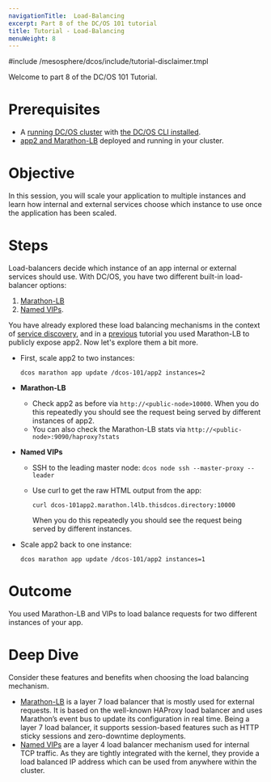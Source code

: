 ```yaml
---
navigationTitle:  Load-Balancing
excerpt: Part 8 of the DC/OS 101 tutorial
title: Tutorial - Load-Balancing
menuWeight: 8
---
```


#include /mesosphere/dcos/include/tutorial-disclaimer.tmpl


Welcome to part 8 of the DC/OS 101 Tutorial.


# Prerequisites
* A [running DC/OS cluster](/mesosphere/dcos/2.1/tutorials/dcos-101/cli/) with [the DC/OS CLI installed](/mesosphere/dcos/2.1/cli/install/).
* [app2 and Marathon-LB](/mesosphere/dcos/2.1/tutorials/dcos-101/app2/) deployed and running in your cluster.

# Objective
In this session, you will scale your application to multiple instances and learn how internal and external services choose which instance to use once the application has been scaled.

# Steps
Load-balancers decide which instance of an app internal or external services should use. With DC/OS, you have two different built-in load-balancer options:

1. [Marathon-LB](/mesosphere/dcos/services/marathon-lb/latest/)
1. [Named VIPs](/mesosphere/dcos/2.1/networking/load-balancing-vips/).

You have already explored these load balancing mechanisms in the context of [service discovery](/mesosphere/dcos/2.1/tutorials/dcos-101/service-discovery/), and in a [previous](/mesosphere/dcos/2.1/tutorials/dcos-101/marathon-lb/) tutorial you used Marathon-LB to publicly expose app2. Now let's explore them a bit more.
* First, scale app2 to two instances:

  `dcos marathon app update /dcos-101/app2 instances=2`
* **Marathon-LB**
    * Check app2 as before via `http://<public-node>10000`. When you do this repeatedly you should see the request being served by different instances of app2.
    * You can also check the Marathon-LB stats via `http://<public-node>:9090/haproxy?stats`
* **Named VIPs**
    * SSH to the leading master node: `dcos node ssh --master-proxy --leader`
    * Use curl to get the raw HTML output from the app:

      `curl dcos-101app2.marathon.l4lb.thisdcos.directory:10000`

      When you do this repeatedly you should see the request being served by different instances.
* Scale app2 back to one instance:

  `dcos marathon app update /dcos-101/app2 instances=1`

# Outcome
You used Marathon-LB and VIPs to load balance requests for two different instances of your app.

# Deep Dive
Consider these features and benefits when choosing the load balancing mechanism.

   * [Marathon-LB](/mesosphere/dcos/services/marathon-lb/latest/) is a layer 7 load balancer that is mostly used for external requests. It is based on the well-known HAProxy load balancer and uses Marathon’s event bus to update its configuration in real time. Being a layer 7 load balancer, it supports session-based features such as HTTP sticky sessions and zero-downtime deployments.
   * [Named VIPs](/mesosphere/dcos/2.1/networking/load-balancing-vips/) are a layer 4 load balancer mechanism used for internal TCP traffic. As they are tightly integrated with the kernel, they provide a load balanced IP address which can be used from anywhere within the cluster.
